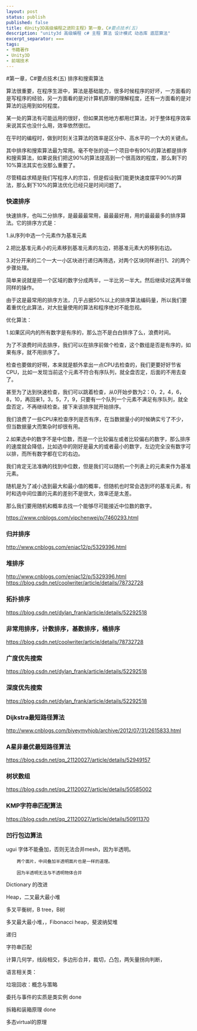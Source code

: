 ```yaml
---
layout: post
status: publish
published: false
title: 《Unity3D高级编程之进阶主程》第一章，C#要点技术(五)
description: "unity3d 高级编程 c# 主程 算法 设计模式 动态库 底层算法"
excerpt_separator: ===
tags:
- 书籍著作
- Unity3D
- 前端技术
---
```


#第一章，C\#要点技术(五) 排序和搜索算法

算法很重要，在程序生涯中，算法是基础能力，很多时候程序的好坏，一方面看的是写程序的经验，另一方面看的是对计算机原理的理解程度，还有一方面看的是对算法的运用到如何程度。

某一处的算法有可能运用的很好，但如果其他地方都用烂算法，对于整体程序效率来说其实也没什么用，效率依然很烂。

在平时的编程时，做到时刻关注算法的效率是区分中、高水平的一个大的关键点。

其中排序和搜索算法最为常用。毫不夸张的说一个项目中有90%的算法都是排序和搜索算法，如果说我们把这90%的算法提高到一个很高效的程度，那么剩下的10%算法其实也没那么重要了。

尽管精益求精是我们写程序人的宗旨，但是假设我们能更快速度摆平90%的算法，那么剩下10%的算法优化已经只是时间问题了。

### 快速排序

快速排序，也叫二分排序，是最最最常用，最最最好用，用的最最最多的排序算法。它的排序方式是：

1.从序列中选一个元素作为基准元素

2.把比基准元素小的元素移到基准元素的左边，把基准元素大的移到右边。

3.对分开来的二个一大一小区块进行递归再筛选，对两个区块同样进行1、2的两个步骤处理。

简单来说就是把一个区域的数字分成两半，一半比另一半大。然后继续对这两半做同样的操作。

由于这是最常用的排序方法，几乎占据50%以上的排序算法编码量，所以我们要着重优化此算法，对大批量使用的算法和程序绝对不能忽视。

优化算法：

1.如果区间内的所有数字是有序的，那么岂不是白白排序了么，浪费时间。

为了不浪费时间去排序，我们可以在排序前做个检查，这个数组是否是有序的，如果有序，就不用排序了。

检查也要做的好啊，本来就是额外拿出一点CPU去检查的，我们更要好好节省CPU，比如一发现当前这个元素不符合有序队列，就全盘否定，后面的不用去查了。

甚至为了达到快速检查，我们可以跳着检查，从0开始步数为2：0，2，4，6，8，10，再回来1，3，5，7，9，只要有一个队列一个元素不满足有序队列，就全盘否定，不再继续检查。接下来该排序就开始排序。

我们浪费了一些CPU来检查序列是否有序，在当数据量小的时候确实亏了不少，但当数据量大而繁杂时却很有用。

2.如果选中的数字不是中位数，而是一个比较偏左或者比较偏右的数字，那么排序的速度就会降低，比如选中的刚好是最大的或者最小的数字，左边完全没有数字可以排，而所有数字都在它的右边。

我们肯定无法准确的找到中位数，但是我们可以随机一个列表上的元素来作为基准元素。

随机是为了减小选到最大和最小值的概率，但随机也时常会选到坏的基准元素，有时和选中间位置的元素的差别不是很大，效率还是太差。



那么我们要用随机和概率去找一个能够尽可能接近中位数的数字。



https://www.cnblogs.com/vipchenwei/p/7460293.html


### 归并排序
http://www.cnblogs.com/eniac12/p/5329396.html

### 堆排序
http://www.cnblogs.com/eniac12/p/5329396.html
https://blog.csdn.net/coolwriter/article/details/78732728

### 拓扑排序
https://blog.csdn.net/dylan_frank/article/details/52292518

### 非常用排序，计数排序，基数排序，桶排序
https://blog.csdn.net/coolwriter/article/details/78732728

### 广度优先搜索
https://blog.csdn.net/dylan_frank/article/details/52292518

### 深度优先搜索
https://blog.csdn.net/dylan_frank/article/details/52292518

### Dijkstra最短路径算法
http://www.cnblogs.com/biyeymyhjob/archive/2012/07/31/2615833.html

### A星非最优最短路径算法
https://blog.csdn.net/qq_21120027/article/details/52949157

### 树状数组
https://blog.csdn.net/qq_21120027/article/details/50585002

### KMP字符串匹配算法
https://blog.csdn.net/qq_21120027/article/details/50911370

### 凹行包边算法




ugui 字体不能叠加，否则无法合并mesh，因为半透明。

		两个面片，中间叠加半透明面片也是一样的道理。

		因为半透明无法与不透明物体合并


Dictionary 的改进

Heap，二叉最大最小堆

多叉平衡树，B tree，B树

多叉最大最小堆，，Fibonacci heap，斐波纳契堆

递归

字符串匹配

计算几何学，线段相交，多边形合并，裁切，凸包，两矢量拐向判断，


语言相关类：

垃圾回收：概念与策略

委托与事件的实质是类实例 done

拆箱和装箱原理 done

多态virtual的原理
